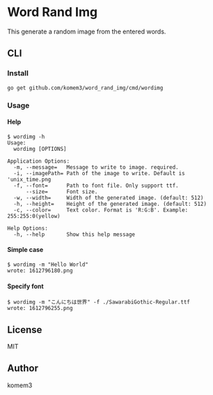 # Word Rand Img

This generate a random image from the entered words.

## CLI

### Install

```shell
go get github.com/komem3/word_rand_img/cmd/wordimg
```

### Usage

#### Help

```shell
$ wordimg -h
Usage:
  wordimg [OPTIONS]

Application Options:
  -m, --message=   Message to write to image. required.
  -i, --imagePath= Path of the image to write. Default is 'unix_time.png
  -f, --font=      Path to font file. Only support ttf.
      --size=      Font size.
  -w, --width=     Width of the generated image. (default: 512)
  -h, --height=    Height of the generated image. (default: 512)
  -c, --color=     Text color. Format is 'R:G:B'. Example: 255:255:0(yellow)

Help Options:
  -h, --help       Show this help message
```

#### Simple case

```shell
$ wordimg -m "Hello World"
wrote: 1612796180.png
```

#### Specify font
```shell
$ wordimg -m "こんにちは世界" -f ./SawarabiGothic-Regular.ttf
wrote: 1612796255.png
```

## License

MIT

## Author
komem3
